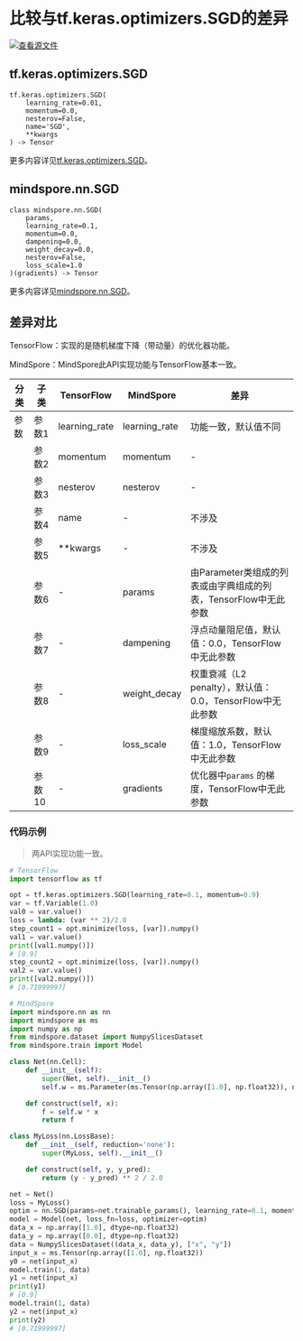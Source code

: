 # 比较与tf.keras.optimizers.SGD的差异

[![查看源文件](https://mindspore-website.obs.cn-north-4.myhuaweicloud.com/website-images/master/resource/_static/logo_source.png)](https://gitee.com/mindspore/docs/blob/master/docs/mindspore/source_zh_cn/note/api_mapping/tensorflow_diff/SGD.md)

## tf.keras.optimizers.SGD

```text
tf.keras.optimizers.SGD(
    learning_rate=0.01,
    momentum=0.0,
    nesterov=False,
    name='SGD',
    **kwargs
) -> Tensor
```

更多内容详见[tf.keras.optimizers.SGD](https://tensorflow.google.cn/versions/r2.6/api_docs/python/tf/keras/optimizers/SGD)。

## mindspore.nn.SGD

```text
class mindspore.nn.SGD(
    params,
    learning_rate=0.1,
    momentum=0.0,
    dampening=0.0,
    weight_decay=0.0,
    nesterov=False,
    loss_scale=1.0
)(gradients) -> Tensor
```

更多内容详见[mindspore.nn.SGD](https://www.mindspore.cn/docs/zh-CN/master/api_python/nn/mindspore.nn.SGD.html)。

## 差异对比

TensorFlow：实现的是随机梯度下降（带动量）的优化器功能。

MindSpore：MindSpore此API实现功能与TensorFlow基本一致。

| 分类 | 子类 |TensorFlow | MindSpore | 差异 |
| --- | --- | --- | --- |---|
|参数 | 参数1 | learning_rate | learning_rate |功能一致，默认值不同 |
| | 参数2 | momentum | momentum |- |
| | 参数3 | nesterov | nesterov |- |
| | 参数4 | name | - |不涉及 |
| | 参数5 | **kwargs | - | 不涉及 |
| | 参数6 | - | params |由Parameter类组成的列表或由字典组成的列表，TensorFlow中无此参数 |
| | 参数7 | - | dampening |浮点动量阻尼值，默认值：0.0，TensorFlow中无此参数 |
| | 参数8 | - | weight_decay |权重衰减（L2 penalty），默认值：0.0，TensorFlow中无此参数 |
| | 参数9 | - | loss_scale |梯度缩放系数，默认值：1.0，TensorFlow中无此参数 |
| | 参数10 | - | gradients  |优化器中`params` 的梯度，TensorFlow中无此参数 |

### 代码示例

> 两API实现功能一致。

```python
# TensorFlow
import tensorflow as tf

opt = tf.keras.optimizers.SGD(learning_rate=0.1, momentum=0.9)
var = tf.Variable(1.0)
val0 = var.value()
loss = lambda: (var ** 2)/2.0
step_count1 = opt.minimize(loss, [var]).numpy()
val1 = var.value()
print([val1.numpy()])
# [0.9]
step_count2 = opt.minimize(loss, [var]).numpy()
val2 = var.value()
print([val2.numpy()])
# [0.71999997]

# MindSpore
import mindspore.nn as nn
import mindspore as ms
import numpy as np
from mindspore.dataset import NumpySlicesDataset
from mindspore.train import Model

class Net(nn.Cell):
    def __init__(self):
        super(Net, self).__init__()
        self.w = ms.Parameter(ms.Tensor(np.array([1.0], np.float32)), name='w')

    def construct(self, x):
        f = self.w * x
        return f

class MyLoss(nn.LossBase):
    def __init__(self, reduction='none'):
        super(MyLoss, self).__init__()

    def construct(self, y, y_pred):
        return (y - y_pred) ** 2 / 2.0

net = Net()
loss = MyLoss()
optim = nn.SGD(params=net.trainable_params(), learning_rate=0.1, momentum=0.9)
model = Model(net, loss_fn=loss, optimizer=optim)
data_x = np.array([1.0], dtype=np.float32)
data_y = np.array([0.0], dtype=np.float32)
data = NumpySlicesDataset((data_x, data_y), ["x", "y"])
input_x = ms.Tensor(np.array([1.0], np.float32))
y0 = net(input_x)
model.train(1, data)
y1 = net(input_x)
print(y1)
# [0.9]
model.train(1, data)
y2 = net(input_x)
print(y2)
# [0.71999997]
```
